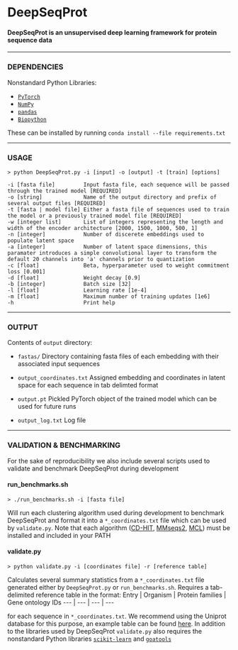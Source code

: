 # DeepSeqProt

#### DeepSeqProt is an unsupervised deep learning framework for protein sequence data

---
### DEPENDENCIES
Nonstandard Python Libraries:
- [`PyTorch`](https://pytorch.org)
- [`NumPy`](https://numpy.org/)
- [`pandas`](https://pandas.pydata.org/)
- [`Biopython`](https://biopython.org/)

These can be installed by running `conda install --file requirements.txt`

---
### USAGE

```
> python DeepSeqProt.py -i [input] -o [output] -t [train] [options]

-i [fasta file]         Input fasta file, each sequence will be passed through the trained model [REQUIRED]
-o [string]             Name of the output directory and prefix of several output files [REQUIRED]
-t [fasta | model file] Either a fasta file of sequences used to train the model or a previously trained model file [REQUIRED]
-w [integer list]       List of integers representing the length and width of the encoder architecture [2000, 1500, 1000, 500, 1]
-n [integer]            Number of discerete embeddings used to populate latent space
-a [integer]            Number of latent space dimensions, this paramater introduces a simple convolutional layer to transform the default 20 channels into 'a' channels prior to quantization
-c [float]              Beta, hyperparameter used to weight commitment loss [0.001]
-d [float]              Weight decay [0.9]
-b [integer]            Batch size [32]
-l [float]              Learning rate [1e-4]
-m [float]              Maximum number of training updates [1e6]
-h                      Print help
```

---
### OUTPUT
Contents of `output` directory:

- `fastas/` Directory containing fasta files of each embedding with their associated input sequences

- `output_coordinates.txt` Assigned embedding and coordinates in latent space for each sequence in tab delimted format

- `output.pt` Pickled PyTorch object of the trained model which can be used for future runs

- `output_log.txt` Log file

---

### VALIDATION & BENCHMARKING
For the sake of reproducibility we also include several scripts used to validate and benchmark DeepSeqProt during development

#### run_benchmarks.sh
```
> ./run_benchmarks.sh -i [fasta file]
```
Will run each clustering algorithm used during development to benchmark DeepSeqProt and format it into a `*_coordinates.txt` file which can be used by `validate.py`. Note that each algorithm ([CD-HIT](https://github.com/weizhongli/cdhit0), [MMseqs2](https://github.com/soedinglab/mmseqs2), [MCL](https://micans.org/mcl/man/mcl.html)) must be installed and included in your PATH

#### validate.py
```
> python validate.py -i [coordinates file] -r [reference table]
```
Calculates several summary statistics from a `*_coordinates.txt` file generated either by `DeepSeqProt.py` or `run_benchmarks.sh`. Requires a tab-delimited reference table in the format:
Entry | Organism | Protein families | Gene ontology IDs 
 --- | --- | --- | --- 
 
for each sequence in `*_coordinates.txt`. We recommend using the Uniprot database for this purpose, an example table can be found [here](https://www.uniprot.org/uniprot/?query=amphipod&format=tab&limit=10&columns=id,organism,families,go-id&sort=score). In addition to the libraries used by DeepSeqProt `validate.py` also requires the nonstandard Python libraries [`scikit-learn`](https://scikit-learn.org/stable/) and [`goatools`](https://github.com/tanghaibao/goatools)
